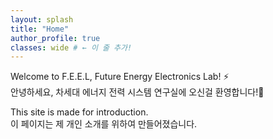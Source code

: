 ```yaml
---
layout: splash
title: "Home"
author_profile: true
classes: wide # ← 이 줄 추가!
---
```


Welcome to F.E.E.L, Future Energy Electronics Lab! ⚡
<br>
안녕하세요, 차세대 에너지 전력 시스템 연구실에 오신걸 환영합니다!👋

This site is made for introduction.
<br>
이 페이지는 제 개인 소개를 위하여 만들어졌습니다.
